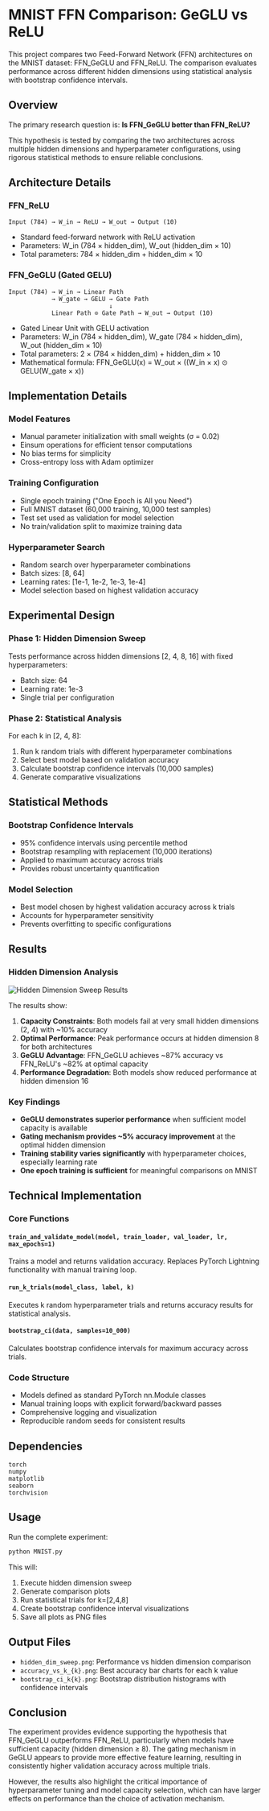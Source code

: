 # MNIST FFN Comparison: GeGLU vs ReLU

This project compares two Feed-Forward Network (FFN) architectures on the MNIST dataset: FFN_GeGLU and FFN_ReLU. The comparison evaluates performance across different hidden dimensions using statistical analysis with bootstrap confidence intervals.

## Overview

The primary research question is: **Is FFN_GeGLU better than FFN_ReLU?**

This hypothesis is tested by comparing the two architectures across multiple hidden dimensions and hyperparameter configurations, using rigorous statistical methods to ensure reliable conclusions.

## Architecture Details

### FFN_ReLU
```
Input (784) → W_in → ReLU → W_out → Output (10)
```
- Standard feed-forward network with ReLU activation
- Parameters: W_in (784 × hidden_dim), W_out (hidden_dim × 10)
- Total parameters: 784 × hidden_dim + hidden_dim × 10

### FFN_GeGLU (Gated GELU)
```
Input (784) → W_in → Linear Path
            → W_gate → GELU → Gate Path
                            ↓
            Linear Path ⊙ Gate Path → W_out → Output (10)
```
- Gated Linear Unit with GELU activation
- Parameters: W_in (784 × hidden_dim), W_gate (784 × hidden_dim), W_out (hidden_dim × 10)
- Total parameters: 2 × (784 × hidden_dim) + hidden_dim × 10
- Mathematical formula: FFN_GeGLU(x) = W_out × ((W_in × x) ⊙ GELU(W_gate × x))

## Implementation Details

### Model Features
- Manual parameter initialization with small weights (σ = 0.02)
- Einsum operations for efficient tensor computations
- No bias terms for simplicity
- Cross-entropy loss with Adam optimizer

### Training Configuration
- Single epoch training ("One Epoch is All you Need")
- Full MNIST dataset (60,000 training, 10,000 test samples)
- Test set used as validation for model selection
- No train/validation split to maximize training data

### Hyperparameter Search
- Random search over hyperparameter combinations
- Batch sizes: [8, 64]
- Learning rates: [1e-1, 1e-2, 1e-3, 1e-4]
- Model selection based on highest validation accuracy

## Experimental Design

### Phase 1: Hidden Dimension Sweep
Tests performance across hidden dimensions [2, 4, 8, 16] with fixed hyperparameters:
- Batch size: 64
- Learning rate: 1e-3
- Single trial per configuration

### Phase 2: Statistical Analysis
For each k in [2, 4, 8]:
1. Run k random trials with different hyperparameter combinations
2. Select best model based on validation accuracy
3. Calculate bootstrap confidence intervals (10,000 samples)
4. Generate comparative visualizations

## Statistical Methods

### Bootstrap Confidence Intervals
- 95% confidence intervals using percentile method
- Bootstrap resampling with replacement (10,000 iterations)
- Applied to maximum accuracy across trials
- Provides robust uncertainty quantification

### Model Selection
- Best model chosen by highest validation accuracy across k trials
- Accounts for hyperparameter sensitivity
- Prevents overfitting to specific configurations

## Results

### Hidden Dimension Analysis

![Hidden Dimension Sweep Results](lightning_hidden_dim_sweep.png)

The results show:

1. **Capacity Constraints**: Both models fail at very small hidden dimensions (2, 4) with ~10% accuracy
2. **Optimal Performance**: Peak performance occurs at hidden dimension 8 for both architectures
3. **GeGLU Advantage**: FFN_GeGLU achieves ~87% accuracy vs FFN_ReLU's ~82% at optimal capacity
4. **Performance Degradation**: Both models show reduced performance at hidden dimension 16

### Key Findings

- **GeGLU demonstrates superior performance** when sufficient model capacity is available
- **Gating mechanism provides ~5% accuracy improvement** at the optimal hidden dimension
- **Training stability varies significantly** with hyperparameter choices, especially learning rate
- **One epoch training is sufficient** for meaningful comparisons on MNIST

## Technical Implementation

### Core Functions

#### `train_and_validate_model(model, train_loader, val_loader, lr, max_epochs=1)`
Trains a model and returns validation accuracy. Replaces PyTorch Lightning functionality with manual training loop.

#### `run_k_trials(model_class, label, k)`
Executes k random hyperparameter trials and returns accuracy results for statistical analysis.

#### `bootstrap_ci(data, samples=10_000)`
Calculates bootstrap confidence intervals for maximum accuracy across trials.

### Code Structure
- Models defined as standard PyTorch nn.Module classes
- Manual training loops with explicit forward/backward passes
- Comprehensive logging and visualization
- Reproducible random seeds for consistent results

## Dependencies

```
torch
numpy
matplotlib
seaborn
torchvision
```

## Usage

Run the complete experiment:
```bash
python MNIST.py
```

This will:
1. Execute hidden dimension sweep
2. Generate comparison plots
3. Run statistical trials for k=[2,4,8]
4. Create bootstrap confidence interval visualizations
5. Save all plots as PNG files

## Output Files

- `hidden_dim_sweep.png`: Performance vs hidden dimension comparison
- `accuracy_vs_k_{k}.png`: Best accuracy bar charts for each k value
- `bootstrap_ci_k{k}.png`: Bootstrap distribution histograms with confidence intervals

## Conclusion

The experiment provides evidence supporting the hypothesis that FFN_GeGLU outperforms FFN_ReLU, particularly when models have sufficient capacity (hidden dimension ≥ 8). The gating mechanism in GeGLU appears to provide more effective feature learning, resulting in consistently higher validation accuracy across multiple trials.

However, the results also highlight the critical importance of hyperparameter tuning and model capacity selection, which can have larger effects on performance than the choice of activation mechanism.